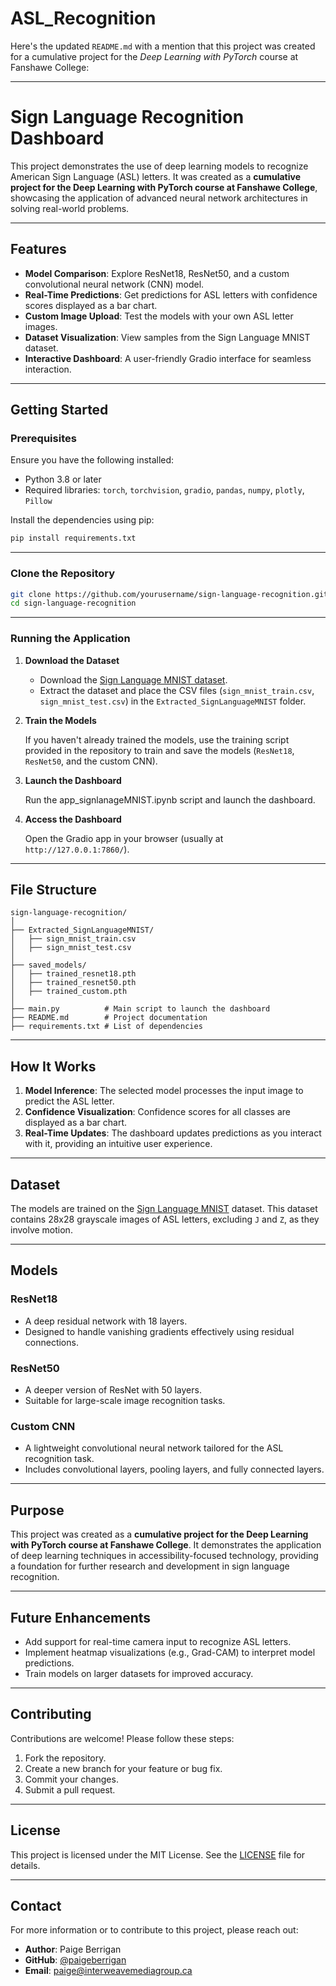 # ASL_Recognition

Here's the updated `README.md` with a mention that this project was created for a cumulative project for the *Deep Learning with PyTorch* course at Fanshawe College:

---

# Sign Language Recognition Dashboard

This project demonstrates the use of deep learning models to recognize American Sign Language (ASL) letters. It was created as a **cumulative project for the Deep Learning with PyTorch course at Fanshawe College**, showcasing the application of advanced neural network architectures in solving real-world problems.

---

## Features

- **Model Comparison**: Explore ResNet18, ResNet50, and a custom convolutional neural network (CNN) model.
- **Real-Time Predictions**: Get predictions for ASL letters with confidence scores displayed as a bar chart.
- **Custom Image Upload**: Test the models with your own ASL letter images.
- **Dataset Visualization**: View samples from the Sign Language MNIST dataset.
- **Interactive Dashboard**: A user-friendly Gradio interface for seamless interaction.

---

## Getting Started

### Prerequisites

Ensure you have the following installed:

- Python 3.8 or later
- Required libraries: `torch`, `torchvision`, `gradio`, `pandas`, `numpy`, `plotly`, `Pillow`

Install the dependencies using pip:

```bash
pip install requirements.txt
```

---

### Clone the Repository

```bash
git clone https://github.com/yourusername/sign-language-recognition.git
cd sign-language-recognition
```

---

### Running the Application

1. **Download the Dataset**

   - Download the [Sign Language MNIST dataset](https://www.kaggle.com/datamunge/sign-language-mnist).
   - Extract the dataset and place the CSV files (`sign_mnist_train.csv`, `sign_mnist_test.csv`) in the `Extracted_SignLanguageMNIST` folder.

2. **Train the Models**

   If you haven't already trained the models, use the training script provided in the repository to train and save the models (`ResNet18`, `ResNet50`, and the custom CNN).

3. **Launch the Dashboard**

   Run the app_signlanageMNIST.ipynb script and launch the dashboard. 

4. **Access the Dashboard**

   Open the Gradio app in your browser (usually at `http://127.0.0.1:7860/`).

---

## File Structure

```
sign-language-recognition/
│
├── Extracted_SignLanguageMNIST/
│   ├── sign_mnist_train.csv
│   ├── sign_mnist_test.csv
│
├── saved_models/
│   ├── trained_resnet18.pth
│   ├── trained_resnet50.pth
│   ├── trained_custom.pth
│
├── main.py          # Main script to launch the dashboard
├── README.md        # Project documentation
├── requirements.txt # List of dependencies
```

---

## How It Works

1. **Model Inference**: The selected model processes the input image to predict the ASL letter.
2. **Confidence Visualization**: Confidence scores for all classes are displayed as a bar chart.
3. **Real-Time Updates**: The dashboard updates predictions as you interact with it, providing an intuitive user experience.

---

## Dataset

The models are trained on the [Sign Language MNIST](https://www.kaggle.com/datamunge/sign-language-mnist) dataset. This dataset contains 28x28 grayscale images of ASL letters, excluding `J` and `Z`, as they involve motion.

---

## Models

### ResNet18

- A deep residual network with 18 layers.
- Designed to handle vanishing gradients effectively using residual connections.

### ResNet50

- A deeper version of ResNet with 50 layers.
- Suitable for large-scale image recognition tasks.

### Custom CNN

- A lightweight convolutional neural network tailored for the ASL recognition task.
- Includes convolutional layers, pooling layers, and fully connected layers.

---

## Purpose

This project was created as a **cumulative project for the Deep Learning with PyTorch course at Fanshawe College**. It demonstrates the application of deep learning techniques in accessibility-focused technology, providing a foundation for further research and development in sign language recognition.

---

## Future Enhancements

- Add support for real-time camera input to recognize ASL letters.
- Implement heatmap visualizations (e.g., Grad-CAM) to interpret model predictions.
- Train models on larger datasets for improved accuracy.

---

## Contributing

Contributions are welcome! Please follow these steps:

1. Fork the repository.
2. Create a new branch for your feature or bug fix.
3. Commit your changes.
4. Submit a pull request.

---

## License

This project is licensed under the MIT License. See the [LICENSE](LICENSE) file for details.

---

## Contact

For more information or to contribute to this project, please reach out:

- **Author**: Paige Berrigan
- **GitHub**: [@paigeberrigan](https://github.com/paigeberrigan)
- **Email**: [paige@interweavemediagroup.ca](mailto:paige@interweavemediagroup.ca)
